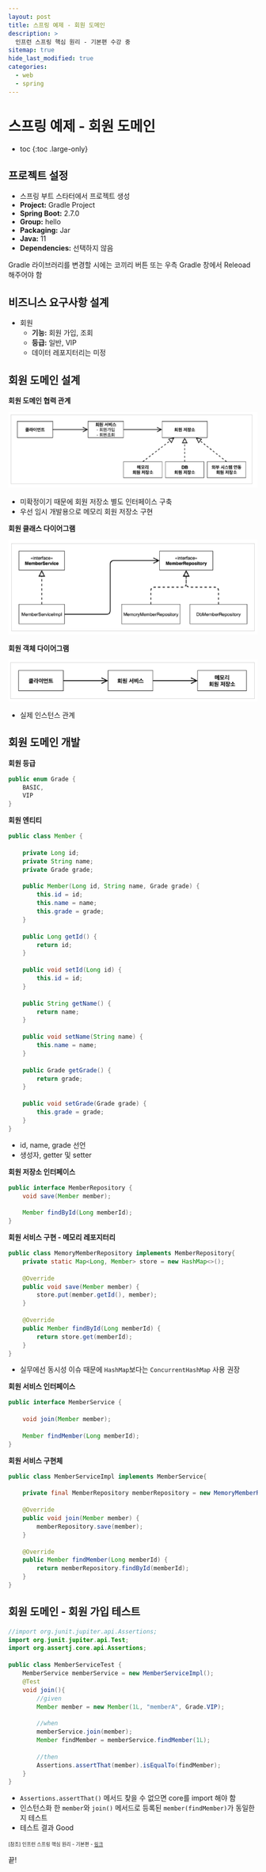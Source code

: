 ```yaml
---
layout: post
title: 스프링 예제 - 회원 도메인
description: >
  인프런 스프링 핵심 원리 - 기본편 수강 중
sitemap: true
hide_last_modified: true
categories:
  - web
  - spring
---
```


# 스프링 예제 - 회원 도메인

* toc
{:toc .large-only}

## 프로젝트 설정

- 스프링 부트 스타터에서 프로젝트 생성
- __Project:__ Gradle Project
- __Spring Boot:__ 2.7.0
- __Group:__ hello
- __Packaging:__ Jar
- __Java:__ 11
- __Dependencies:__ 선택하지 않음

Gradle 라이브러리를 변경할 시에는 코끼리 버튼 또는 우측 Gradle 창에서 Releoad 해주어야 함

## 비즈니스 요구사항 설계

- 회원
  - __기능:__ 회원 가입, 조회
  - __등급:__ 일반, VIP
  - 데이터 레포지터리는 미정

## 회원 도메인 설계

__회원 도메인 협력 관계__

![그림1](/assets/img/spring/member_domain_relationship.png)

- 미확정이기 때문에 회원 저장소 별도 인터페이스 구축
- 우선 임시 개발용으로 메모리 회원 저장소 구현

__회원 클래스 다이어그램__

![그림2](/assets/img/spring/member_class_diagram.png)

__회원 객체 다이어그램__

![그림3](/assets/img/spring/member_object_diagram.png)

- 실제 인스턴스 관계

## 회원 도메인 개발

__회원 등급__

```java
public enum Grade {
    BASIC,
    VIP
}
```

__회원 엔티티__

```java
public class Member {

    private Long id;
    private String name;
    private Grade grade;

    public Member(Long id, String name, Grade grade) {
        this.id = id;
        this.name = name;
        this.grade = grade;
    }

    public Long getId() {
        return id;
    }

    public void setId(Long id) {
        this.id = id;
    }

    public String getName() {
        return name;
    }

    public void setName(String name) {
        this.name = name;
    }

    public Grade getGrade() {
        return grade;
    }

    public void setGrade(Grade grade) {
        this.grade = grade;
    }
}

```
- id, name, grade 선언
- 생성자, getter 및 setter

__회원 저장소 인터페이스__

```java
public interface MemberRepository {
    void save(Member member);

    Member findById(Long memberId);
}
```

__회원 서비스 구현 - 메모리 레포지터리__

```java
public class MemoryMemberRepository implements MemberRepository{
    private static Map<Long, Member> store = new HashMap<>();

    @Override
    public void save(Member member) {
        store.put(member.getId(), member);
    }

    @Override
    public Member findById(Long memberId) {
        return store.get(memberId);
    }
}
```
- 실무에선 동시성 이슈 때문에 `HashMap`보다는 `ConcurrentHashMap` 사용 권장

__회원 서비스 인터페이스__

```java
public interface MemberService {

    void join(Member member);

    Member findMember(Long memberId);
}
```

__회원 서비스 구현체__

```java
public class MemberServiceImpl implements MemberService{

    private final MemberRepository memberRepository = new MemoryMemberRepository();

    @Override
    public void join(Member member) {
        memberRepository.save(member);
    }

    @Override
    public Member findMember(Long memberId) {
        return memberRepository.findById(memberId);
    }
}
```

## 회원 도메인 - 회원 가입 테스트

```java
//import org.junit.jupiter.api.Assertions;
import org.junit.jupiter.api.Test;
import org.assertj.core.api.Assertions;

public class MemberServiceTest {
    MemberService memberService = new MemberServiceImpl();
    @Test
    void join(){
        //given
        Member member = new Member(1L, "memberA", Grade.VIP);

        //when
        memberService.join(member);
        Member findMember = memberService.findMember(1L);

        //then
        Assertions.assertThat(member).isEqualTo(findMember);
    }
}
```
- `Assertions.assertThat()` 메서드 찾을 수 없으면 core를 import 해야 함
- 인스턴스화 한 `member`와 `join()` 메서드로 등록된 `member(findMember)`가 동일한지 테스트
- 테스트 결과 Good


<span style="font-size:70%">[참조] 인프런 스프링 핵심 원리 - 기본편 - [링크](https://www.inflearn.com/course/%EC%8A%A4%ED%94%84%EB%A7%81-%ED%95%B5%EC%8B%AC-%EC%9B%90%EB%A6%AC-%EA%B8%B0%EB%B3%B8%ED%8E%B8)</span>

끝!
